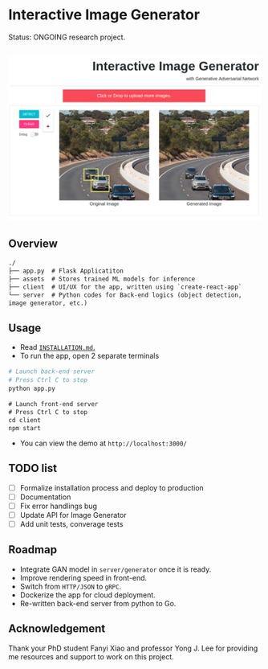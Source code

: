 # Interactive Image Generator

Status: ONGOING research project.

![Cover](assets/cover.png)
-------------------

## Overview

```shell
./
├── app.py  # Flask Applicatiton
├── assets  # Stores trained ML models for inference
├── client  # UI/UX for the app, written using `create-react-app`
└── server  # Python codes for Back-end logics (object detection, image generator, etc.) 
```

## Usage

* Read  [`INSTALLATION.md`.](INSTALLATION.md)
* To run the app, open  2 separate terminals
```python
# Launch back-end server
# Press Ctrl C to stop
python app.py
```

```shell
# Launch front-end server
# Press Ctrl C to stop
cd client
npm start
```
* You can view the demo at `http://localhost:3000/`

## TODO list
- [ ] Formalize installation process and deploy to production
- [ ] Documentation
- [ ] Fix error handlings bug
- [ ] Update API for Image Generator 
- [ ] Add unit tests, converage tests

## Roadmap
* Integrate GAN model in `server/generator` once it is ready.
* Improve rendering speed in front-end.
* Switch from `HTTP/JSON` to `gRPC`.
* Dockerize the app for cloud deployment.
* Re-written back-end server from python to Go.

## Acknowledgement

 Thank your PhD student Fanyi Xiao and professor Yong J. Lee for providing me resources and support to work on this project.
